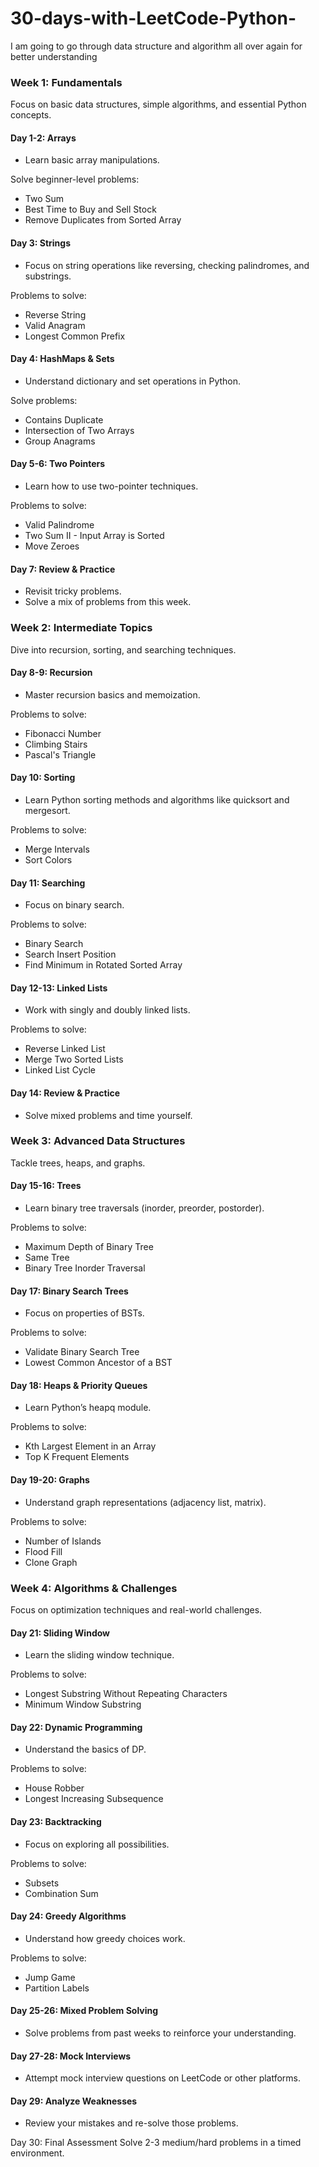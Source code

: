 # 30-days-with-LeetCode-Python-
I am going to go through data structure and algorithm all over again for better understanding

### Week 1: Fundamentals
Focus on basic data structures, simple algorithms, and essential Python concepts.

#### Day 1-2: Arrays
 - Learn basic array manipulations.
   
Solve beginner-level problems:
 - Two Sum
 - Best Time to Buy and Sell Stock
 - Remove Duplicates from Sorted Array

#### Day 3: Strings
 - Focus on string operations like reversing, checking palindromes, and substrings.
   
Problems to solve:
 - Reverse String
 - Valid Anagram
 - Longest Common Prefix

#### Day 4: HashMaps & Sets
 - Understand dictionary and set operations in Python.
   
Solve problems:
 - Contains Duplicate
 - Intersection of Two Arrays
 - Group Anagrams

#### Day 5-6: Two Pointers
 - Learn how to use two-pointer techniques.
   
Problems to solve:
 - Valid Palindrome
 - Two Sum II - Input Array is Sorted
 - Move Zeroes

#### Day 7: Review & Practice
 - Revisit tricky problems.
 - Solve a mix of problems from this week.

### Week 2: Intermediate Topics
Dive into recursion, sorting, and searching techniques.

#### Day 8-9: Recursion
 - Master recursion basics and memoization.
   
Problems to solve:
 - Fibonacci Number
 - Climbing Stairs
 - Pascal's Triangle

#### Day 10: Sorting
- Learn Python sorting methods and algorithms like quicksort and mergesort.
  
Problems to solve:
 - Merge Intervals
 - Sort Colors

#### Day 11: Searching
 - Focus on binary search.
   
Problems to solve:
 - Binary Search
 - Search Insert Position
 - Find Minimum in Rotated Sorted Array

#### Day 12-13: Linked Lists
 - Work with singly and doubly linked lists.
   
Problems to solve:
 - Reverse Linked List
 - Merge Two Sorted Lists
 - Linked List Cycle

#### Day 14: Review & Practice
 - Solve mixed problems and time yourself.

### Week 3: Advanced Data Structures
Tackle trees, heaps, and graphs.

#### Day 15-16: Trees
 - Learn binary tree traversals (inorder, preorder, postorder).
   
Problems to solve:
 - Maximum Depth of Binary Tree
 - Same Tree
 - Binary Tree Inorder Traversal

#### Day 17: Binary Search Trees
 - Focus on properties of BSTs.
   
Problems to solve:
 - Validate Binary Search Tree
 - Lowest Common Ancestor of a BST

#### Day 18: Heaps & Priority Queues
 - Learn Python’s heapq module.
   
Problems to solve:
 - Kth Largest Element in an Array
 - Top K Frequent Elements

#### Day 19-20: Graphs
 - Understand graph representations (adjacency list, matrix).
   
Problems to solve:
 - Number of Islands
 - Flood Fill
 - Clone Graph

### Week 4: Algorithms & Challenges
Focus on optimization techniques and real-world challenges.

#### Day 21: Sliding Window
 - Learn the sliding window technique.
   
Problems to solve:
 - Longest Substring Without Repeating Characters
 - Minimum Window Substring

#### Day 22: Dynamic Programming
 - Understand the basics of DP.
   
Problems to solve:
 - House Robber
 - Longest Increasing Subsequence

#### Day 23: Backtracking
 - Focus on exploring all possibilities.
   
Problems to solve:
 - Subsets
 - Combination Sum

#### Day 24: Greedy Algorithms
 - Understand how greedy choices work.
   
Problems to solve:
 - Jump Game
 - Partition Labels

#### Day 25-26: Mixed Problem Solving
 - Solve problems from past weeks to reinforce your understanding.

#### Day 27-28: Mock Interviews
 - Attempt mock interview questions on LeetCode or other platforms.

#### Day 29: Analyze Weaknesses
 - Review your mistakes and re-solve those problems.

Day 30: Final Assessment
Solve 2-3 medium/hard problems in a timed environment.
